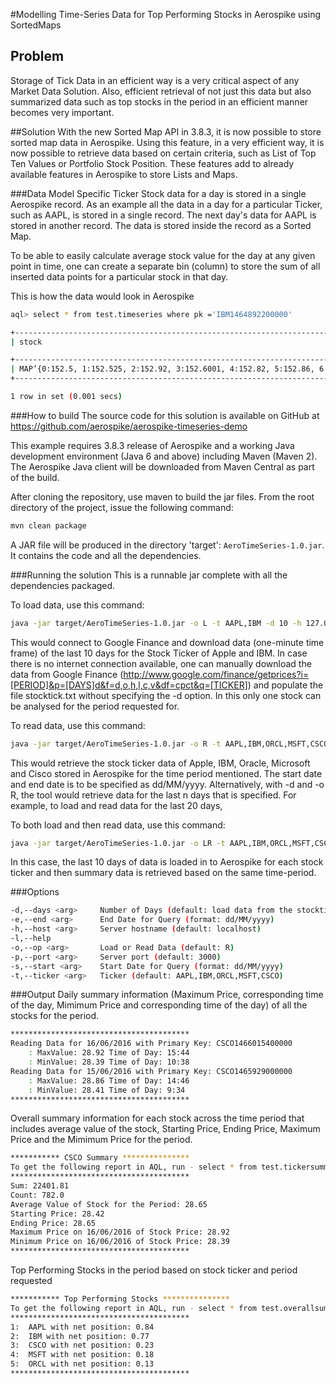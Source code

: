 #Modelling Time-Series Data for Top Performing Stocks in Aerospike using SortedMaps

## Problem
Storage of Tick Data in an efficient way is a very critical aspect of any Market Data Solution. Also, efficient retrieval of not just this data but also summarized data such as top stocks in the period in an efficient manner becomes very important. 

##Solution
With the new Sorted Map API in 3.8.3, it is now possible to store sorted map data in Aerospike. Using this feature, in a very efficient way, it is now possible to retrieve data based on certain criteria, such as List of Top Ten Values or Portfolio Stock Position. These features add to already available features in Aerospike to store Lists and Maps.

###Data Model
Specific Ticker Stock data for a day is stored in a single Aerospike record. As an example all the data in a day for a particular Ticker, such as AAPL, is stored in a single record. The next day's data for AAPL is stored in another record. The data is stored inside the record as a Sorted Map.

To be able to easily calculate average stock value for the day at any given point in time, one can create a separate bin (column) to store the sum of all inserted data points for a particular stock in that day. 

This is how the data would look in Aerospike

```bash
aql> select * from test.timeseries where pk ='IBM1464892200000'

+----------------------------------------------------------------------------------------------------------------------------------------------------------------------------------------------------------------------------------------------------------------+
| stock                                                                                                                                                                                                                                                    | sum           |

+----------------------------------------------------------------------------------------------------------------------------------------------------------------------------------------------------------------------------------------------------------------+
| MAP’{0:152.5, 1:152.525, 2:152.92, 3:152.6001, 4:152.82, 5:152.86, 6:152.703, 7:152.88, 8:152.85, 9:152.77, 10:152.81, 11:152.78, 12:152.74, 13:152.78, 14:152.74, 15:152.75, 16:152.71, 17:152.64, 18:152.5801, 19:152.64, 20:152.56, 21:152.53, 22:152.525,...}’)  | 59565.357 |
+----------------------------------------------------------------------------------------------------------------------------------------------------------------------------------------------------------------------------------------------------------------+

1 row in set (0.001 secs)
```

###How to build
The source code for this solution is available on GitHub at https://github.com/aerospike/aerospike-timeseries-demo 

This example requires 3.8.3 release of Aerospike and a working Java development environment (Java 6 and above) including Maven (Maven 2). The Aerospike Java client will be downloaded from Maven Central as part of the build.

After cloning the repository, use maven to build the jar files. From the root directory of the project, issue the following command:
```bash
mvn clean package
```
A JAR file will be produced in the directory 'target': `AeroTimeSeries-1.0.jar`. It contains the code and all the dependencies.

###Running the solution
This is a runnable jar complete with all the dependencies packaged.

To load data, use this command:
```bash
java -jar target/AeroTimeSeries-1.0.jar -o L -t AAPL,IBM -d 10 -h 127.0.0.1
```
This would connect to Google Finance and download data (one-minute time frame) of the last 10 days for the Stock Ticker of Apple and IBM. In case there is no internet connection available, one can manually download the data from Google Finance (http://www.google.com/finance/getprices?i=[PERIOD]&p=[DAYS]d&f=d,o,h,l,c,v&df=cpct&q=[TICKER]) and populate the file stocktick.txt without specifying the -d option. In this only one stock can be analysed for the period requested for.

To read data, use this command:
```bash
java -jar target/AeroTimeSeries-1.0.jar -o R -t AAPL,IBM,ORCL,MSFT,CSCO -h 127.0.0.1 -s 28/12/2015 -e 30/12/2015
```
This would retrieve the stock ticker data of Apple, IBM, Oracle, Microsoft and Cisco stored in Aerospike for the time period mentioned. The start date and end date is to be specified as dd/MM/yyyy. Alternatively, with -d and -o R, the tool would retrieve data for the last n days that is specified. For example, to load and read data for the last 20 days,

To both load and then read data, use this command:
```bash
java -jar target/AeroTimeSeries-1.0.jar -o LR -t AAPL,IBM,ORCL,MSFT,CSCO -h 127.0.0.1 -d 10
```
In this case, the last 10 days of data is loaded in to Aerospike for each stock ticker and then summary data is retrieved based on the same time-period.

###Options
```bash
-d,--days <arg>     Number of Days (default: load data from the stocktick.txt file)
-e,--end <arg>      End Date for Query (format: dd/MM/yyyy)
-h,--host <arg>     Server hostname (default: localhost)
-l,--help             
-o,--op <arg>       Load or Read Data (default: R)
-p,--port <arg>     Server port (default: 3000)
-s,--start <arg>    Start Date for Query (format: dd/MM/yyyy)
-t,--ticker <arg>   Ticker (default: AAPL,IBM,ORCL,MSFT,CSCO)
```
###Output
Daily summary information (Maximum Price, corresponding time of the day, Mimimum Price and corresponding time of the day) of all the stocks for the period.

```bash
****************************************
Reading Data for 16/06/2016 with Primary Key: CSCO1466015400000
	: MaxValue: 28.92 Time of Day: 15:44
	: MinValue: 28.39 Time of Day: 10:38
Reading Data for 15/06/2016 with Primary Key: CSCO1465929000000
	: MaxValue: 28.86 Time of Day: 14:46
	: MinValue: 28.41 Time of Day: 9:34
****************************************
```
Overall summary information for each stock across the time period that includes average value of the stock, Starting Price, Ending Price, Maximum Price and the Mimimum Price for the period.
```bash
*********** CSCO Summary ***************
To get the following report in AQL, run - select * from test.tickersummary where pk= 209516
****************************************
Sum: 22401.81
Count: 782.0
Average Value of Stock for the Period: 28.65
Starting Price: 28.42
Ending Price: 28.65
Maximum Price on 16/06/2016 of Stock Price: 28.92
Minimum Price on 16/06/2016 of Stock Price: 28.39
****************************************
```

Top Performing Stocks in the period based on stock ticker and period requested
```bash
*********** Top Performing Stocks ***************
To get the following report in AQL, run - select * from test.overallsummary where pk= 16595
****************************************
1:  AAPL with net position: 0.84
2:  IBM with net position: 0.77
3:  CSCO with net position: 0.23
4:  MSFT with net position: 0.18
5:  ORCL with net position: 0.13
****************************************
```
